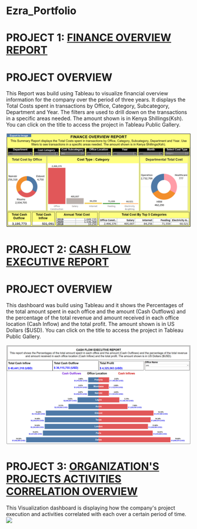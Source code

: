 # Ezra_Portfolio
# PROJECT 1: [FINANCE OVERVIEW REPORT](https://public.tableau.com/app/profile/ezra.lang.at/viz/FINANCEOVERVIEWREPORT/SummaryReport)
# PROJECT OVERVIEW
This Report was build using Tableau to visualize financial overview information for the company over the period of three years. It displays the Total Costs spent in transactions by Office, Category, Subcategory, Department and Year. The filters are used to drill down on the transactions in a specific areas needed. The amount shown is in Kenya Shillings(Ksh). You can click on the title to access the project in Tableau Public Gallery.

![](/images/FINANCE%20OVERVIEW%20REPORT.PNG)

# PROJECT 2: [CASH FLOW EXECUTIVE REPORT](https://public.tableau.com/app/profile/ezra.lang.at/viz/CASHFLOWEXECUTIVEREPORT/FinanceInformationReport)
# PROJECT OVERVIEW
This dashboard was build using Tableau and it shows the Percentages of the total amount spent in each office and the amount (Cash Outflows) and the percentage of the total revenue and amount received in each office location (Cash Inflow) and the total profit. The amount shown is in US Dollars ($USD). You can click on the title to access the project in Tableau Public Gallery.

![](/images/CASH%20FLOW%20EXECUTIVE%20REPORT.PNG)

# PROJECT 3: [ORGANIZATION'S PROJECTS ACTIVITIES CORRELATION OVERVIEW](https://public.tableau.com/app/profile/ezra.lang.at/viz/ProjectActivitiesCorrelationOverview_16237510647400/ProjectActivitiesCorrelationOverview)
 
 This Visualization dashboard is displaying how the company's project execution and activities correlated with each over a certain period of time.
 ![](/https://github.com/EzraBI/Ezra_Portfolio/blob/main/images/ORGANIZATION'S%20PROJECTS%20ACTIVITIES%20CORRELATION%20OVERVIEW.PNG)
